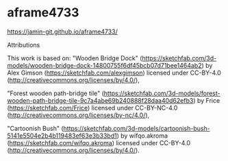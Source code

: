 # aframe4733

https://jamin-git.github.io/aframe4733/


Attributions

This work is based on:
"Wooden Bridge Dock" (https://sketchfab.com/3d-models/wooden-bridge-dock-14800755f6df45bcb07d71bee1464ab2) by Alex Gimson (https://sketchfab.com/alexgimson) licensed under CC-BY-4.0 (http://creativecommons.org/licenses/by/4.0/),

"Forest wooden path-bridge tile" (https://sketchfab.com/3d-models/forest-wooden-path-bridge-tile-9c7a4abe69b240888f28daa40d62efb3) by Frice (https://sketchfab.com/Frice) licensed under CC-BY-NC-4.0 (http://creativecommons.org/licenses/by-nc/4.0/),

"Cartoonish Bush" (https://sketchfab.com/3d-models/cartoonish-bush-5141e5504e2b4b119483ef63e3b33bd1) by wifqo.akroma (https://sketchfab.com/wifqo.akroma) licensed under CC-BY-4.0 (http://creativecommons.org/licenses/by/4.0/).
